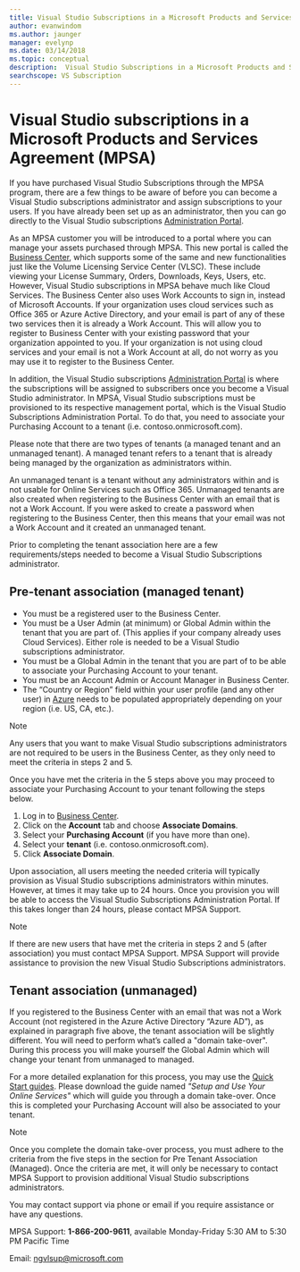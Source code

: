 ```yaml
---
title: Visual Studio Subscriptions in a Microsoft Products and Services Agreement (MPSA)| Microsoft Docs
author: evanwindom
ms.author: jaunger
manager: evelynp
ms.date: 03/14/2018
ms.topic: conceptual
description:  Visual Studio Subscriptions in a Microsoft Products and Services Agreement (MPSA)
searchscope: VS Subscription
---
```


# Visual Studio subscriptions in a Microsoft Products and Services Agreement (MPSA)

If you have purchased Visual Studio Subscriptions through the MPSA program, there are a few things to be aware of before you can become a Visual Studio subscriptions administrator and assign subscriptions to your users. If you have already been set up as an administrator, then you can go directly to the Visual Studio subscriptions [Administration Portal](https://manage.visualstudio.com/).

As an MPSA customer you will be introduced to a portal where you can manage your assets purchased through MPSA. This new portal is called the [Business Center](https://businessaccount.microsoft.com/), which supports some of the same and new functionalities just like the Volume Licensing Service Center (VLSC). These include viewing your License Summary, Orders, Downloads, Keys, Users, etc. However, Visual Studio subscriptions in MPSA behave much like Cloud Services. The Business Center also uses Work Accounts to sign in, instead of Microsoft Accounts. If your organization uses cloud services such as Office 365 or Azure Active Directory, and your email is part of any of these two services then it is already a Work Account. This will allow you to register to Business Center with your existing password that your organization appointed to you. If your organization is not using cloud services and your email is not a Work Account at all, do not worry as you may use it to register to the Business Center.

In addition, the Visual Studio subscriptions [Administration Portal](https://manage.visualstudio.com/) is where the subscriptions will be assigned to subscribers once you become a Visual Studio administrator. In MPSA, Visual Studio subscriptions must be provisioned to its respective management portal, which is the Visual Studio Subscriptions Administration Portal. To do that, you need to associate your Purchasing Account to a tenant (i.e. contoso.onmicrosoft.com).

Please note that there are two types of tenants (a managed tenant and an unmanaged tenant). A managed tenant refers to a tenant that is already being managed by the organization as administrators within.

An unmanaged tenant is a tenant without any administrators within and is not usable for Online Services such as Office 365. Unmanaged tenants are also created when registering to the Business Center with an email that is not a Work Account. If you were asked to create a password when registering to the Business Center, then this means that your email was not a Work Account and it created an unmanaged tenant.

Prior to completing the tenant association here are a few requirements/steps needed to become a Visual Studio Subscriptions administrator.

## Pre-tenant association (managed tenant)

- You must be a registered user to the Business Center.
- You must be a User Admin (at minimum) or Global Admin within the tenant that you are part of. (This applies if your company already uses Cloud Services). Either role is needed to be a Visual Studio subscriptions administrator.
- You must be a Global Admin in the tenant that you are part of to be able to associate your Purchasing Account to your tenant.
- You must be an Account Admin or Account Manager in Business Center.
- The “Country or Region” field within your user profile (and any other user) in [Azure](https://portal.azure.com/) needs to be populated appropriately depending on your region (i.e. US, CA, etc.). 

> [!NOTE]
> Any users that you want to make Visual Studio subscriptions administrators are not required to be users in the Business Center, as they only need to meet the criteria in steps 2 and 5.

Once you have met the criteria in the 5 steps above you may proceed to associate your Purchasing Account to your tenant following the steps below.
1. Log in to [Business Center](https://businessaccount.microsoft.com/).
2. Click on the **Account** tab and choose **Associate Domains**.
3. Select your **Purchasing Account** (if you have more than one).
4. Select your **tenant** (i.e. contoso.onmicrosoft.com).
5. Click **Associate Domain**.

Upon association, all users meeting  the needed criteria will typically provision as Visual Studio subscriptions administrators within minutes. However, at times it may take up to 24 hours. Once you provision you will be able to access the Visual Studio Subscriptions Administration Portal. If this takes longer than 24 hours, please contact MPSA Support.

> [!NOTE]
> If there are new users that have met  the criteria in steps 2 and 5 (after association) you must contact MPSA Support. MPSA Support will provide assistance to provision the new Visual Studio Subscriptions administrators.

## Tenant association (unmanaged)

If you registered to the Business Center with an email that was not a Work Account (not registered in the Azure Active Directory “Azure AD”), as explained in paragraph five above, the tenant association will be slightly different. You will need to perform what’s called a "domain take-over". During this process you will make yourself the Global Admin which will change your tenant from unmanaged to managed.

For a more detailed explanation for this process, you may use the [Quick Start guides](https://www.microsoft.com/en-us/Licensing/existing-customer/business-center-training-and-resources.aspx). Please download the guide named *"Setup and Use Your Online Services"* which will guide you through a domain take-over. Once this is completed your Purchasing Account will also be associated to your tenant.

> [!NOTE]
> Once you complete the domain take-over process, you must adhere to the criteria from the five steps in the section for Pre Tenant Association (Managed). Once the criteria are met, it will only be necessary to contact MPSA Support to provision additional Visual Studio subscriptions administrators.

You may contact support via phone or email if you require assistance or have any questions.

MPSA Support: **1-866-200-9611**,  available Monday-Friday 5:30 AM to 5:30 PM Pacific Time

Email: ngvlsup@microsoft.com
